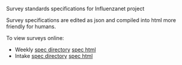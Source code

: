 Survey standards specifications for Influenzanet project

Survey specifications are edited as json and compiled into html more friendly for humans.

To view surveys online:
	
- Weekly [spec directory](https://influenzanet.github.io/surveys-standards/surveys/weekly/) [spec html](https://influenzanet.github.io/surveys-standards/surveys/weekly/survey.html)
- Intake [spec directory](https://influenzanet.github.io/surveys-standards/surveys/intake/) [spec html](https://influenzanet.github.io/surveys-standards/surveys/intake/survey.html)
